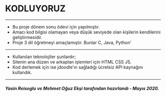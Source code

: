 # KODLUYORUZ 
---
- Bu proje dönem sonu ödevi için yapılmıştır.
- Amacı kod bilgisi olamayan veya düşük seviyede olan kişilerin kendilerini geliştirmesidir.
- Proje 3 dil öğretmeyi amaçlamıştır. Bunlar C, Java, Python'

---

- Kullanılan teknolojiler şunlardır;
- Sitenin ana düzen ve arkaplan işlemleri için HTML CSS JS.
- Kod derlemek için ise jdoodle'ın sağladığı ücretsiz API kaynağını kullandık.



---
##### Yasin Reisoglu ve Mehmet Oğuz Ekşi tarafından hazırlandı - Mayıs 2020.
